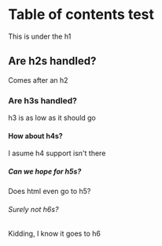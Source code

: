# Table of contents test
This is under the h1

## Are h2s handled?

Comes after an h2

### Are h3s handled?

h3 is as low as it should go

#### How about h4s?
I asume h4 support isn't there

##### Can we hope for h5s?

Does html even go to h5?

###### Surely not h6s?


Kidding, I know it goes to h6

